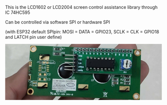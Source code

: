 This is the LCD1602 or LCD2004 screen control assistance library through IC 74HC595

Can be controlled via software SPI or hardware SPI

(with ESP32 default SPIpin: MOSI = DATA = GPIO23, SCLK = CLK = GPIO18 and LATCH pin user define)

![](https://github.com/VanSilver/LCD595/blob/main/ModuleLCD595.jpg)
